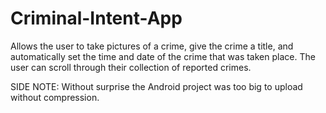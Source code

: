 # Criminal-Intent-App
Allows the user to take pictures of a crime, give the crime a title, and automatically set the time and date of the crime that was taken place. The user can scroll through their collection of reported crimes.

SIDE NOTE: Without surprise the Android project was too big to upload without compression. 
